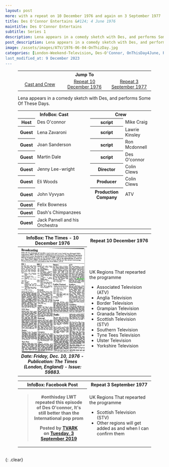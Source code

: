 ```yaml
---
layout: post
more: with a repeat on 10 December 1976 and again on 3 September 1977
title: Des O'Connor Entertains &#124; 4 June 1976
maintitle: Des O'Connor Entertains
subtitle: Series 1
description: Lena appears in a comedy sketch with Des, and performs Some Of These Days.
post_description: Lena appears in a comedy sketch with Des, and performs Some Of These Days.
image: /assets/images/ATV/1976-06-04-OnThizDay.jpg
categories: [London-Weekend-Television, Des-O'Connor, OnThisDay4June, Repeat10December, RepeatDay3September]
last_modified_at: 9 December 2023
---
```


<figure class="fig3">
<table style="text-align:center;">
<tr><th colspan="6">Jump To</th></tr>
<tr><td style="width:33%;"><a href="#infobox1">Cast and Crew</a></td><td style="width:34%;"><a href="#infobox2">Repeat 10 December 1976</a></td><td style="width:33%;"><a href="#infobox3">Repeat 3 September 1977</a></td></tr>
</table>
</figure>

<figure class="fig3">
Lena appears in a comedy sketch with Des, and performs Some Of These Days.
</figure>

<figure class="fig3">
<table>
<tr id="infobox1"><th colspan="2" style="width:52%;">InfoBox: Cast</th><th colspan="2">Crew</th></tr>
<tr><th>Host</th><td>Des O'connor</td><th>script</th><td>Mike Craig</td></tr>
<tr><th>Guest</th><td>Lena Zavaroni</td><th>script</th><td>Lawrie Kinsley</td></tr>
<tr><th>Guest</th><td>Joan Sanderson</td><th>script</th><td>Ron Mcdonnell</td></tr>
<tr><th>Guest</th><td>Martin Dale</td><th>script</th><td>Des O'connor</td></tr>
<tr><th>Guest</th><td>Jenny Lee-wright</td><th>Director</th><td>Colin Clews</td></tr>
<tr><th>Guest</th><td>Eli Woods</td><th>Producer</th><td>Colin Clews</td></tr>
<tr><th>Guest</th><td>John Vyvyan</td><th>Production Company</th><td>ATV</td></tr>
<tr><th>Guest</th><td>Felix Bowness</td><td colspan="2" rowspan="3"></td></tr>
<tr><th>Guest</th><td>Dash's Chimpanzees</td></tr>
<tr><th>Guest</th><td>Jack Parnell and his Orchestra</td></tr>
</table>
</figure>

<figure class="fig3">
<table>
<tr id="infobox2"><th>InfoBox: The Times - 10 December 1976</th><th colspan="2">Repeat 10 December 1976</th></tr>
<tr>
<th style="width:52%; vertical-align:top;" rowspan="2" class="top"><a href="/assets/images/newspapers/0FFO-1976-DEC10-029.jpeg"><img src="/assets/images/newspapers/0FFO-1976-DEC10-029.jpeg" class="full-width zoom-in" /></a><br /><cite>Date: Friday,  Dec. 10, 1976 - Publication: The Times (London, England) - Issue: 59883.</cite></th>
</tr>
<tr><td class="top" colspan="2" style="width:50%;">
UK Regions That repearted the programme
<ul>
<li>Associated Television (ATV)</li>
<li>Anglia Television</li>
<li>Border Television</li>
<li>Grampian Television</li>
<li>Granada Television</li>
<li>Scottish Television (STV)</li>
<li>Southern Television</li>
<li>Tyne Tees Television</li>
<li>Ulster Television</li>
<li>Yorkshire Television</li>
</ul>
</td></tr>
</table>
</figure>

<figure class="fig3">
<table>
<tr id="infobox3"><th>InfoBox: Facebook Post</th><th colspan="2">Repeat 3 September 1977</th></tr>
<tr>
<th style="width:52%; vertical-align:top;" rowspan="2" class="top"><div id="fb-root"></div>
<script async defer crossorigin="anonymous" src="https://connect.facebook.net/en_GB/sdk.js#xfbml=1&version=v18.0" nonce="VH9r4KuK"></script><div class="fb-post" data-href="https://www.facebook.com/tvark.org/photos/a.452266604815045/2999606830080997" data-width="350" data-show-text="true"><blockquote cite="https://www.facebook.com/tvark.org/posts/2999607193414294" class="fb-xfbml-parse-ignore"><p>#onthisday LWT repeated this episode of Des O&#039;connor,  It&#039;s still better than the International pop prom</p>Posted by <a href="https://facebook.com/tvark.org">TVARK</a> on&nbsp;<a href="https://www.facebook.com/tvark.org/posts/2999607193414294">Tuesday, 3 September 2019</a></blockquote></div></th>
</tr>
<tr><td class="top" colspan="2" style="width:50%;">
UK Regions That repearted the programme
<ul>
<li>Scottish Television (STV)</li>
<li>Other regions will get added as and when I can confirm them</li>
</ul>
</td></tr>
</table>
</figure>

<br />{: .clear}

